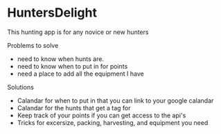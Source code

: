 # HuntersDelight

This hunting app is for any novice or new hunters

Problems to solve
- need to know when hunts are.
- need to know when to put in for points
- need a place to add all the equipment I have








Solutions
- Calandar for when to put in that you can link to your google calandar
- Calandar for the hunts that get a tag for
- Keep track of your points if you can get access to the api's
- Tricks for excersize, packing, harvesting, and equipment you need
